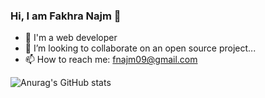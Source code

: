 
### Hi, I am Fakhra Najm 👋
- 🔭 I'm a web developer
- 👯 I’m looking to collaborate on an open source project...
- 📫 How to reach me: fnajm09@gmail.com


![Anurag's GitHub stats](https://github-readme-stats.vercel.app/api?username=anuraghazra&count_private=true)
